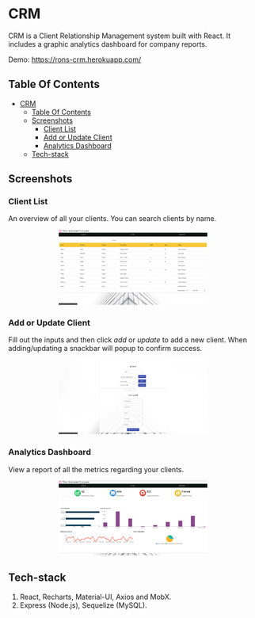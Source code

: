 # CRM

CRM is a Client Relationship Management system built with React. It includes a graphic analytics dashboard for company reports.

Demo: https://rons-crm.herokuapp.com/

## Table Of Contents
- [CRM](#crm)
  - [Table Of Contents](#table-of-contents)
  - [Screenshots](#screenshots)
    - [Client List](#client-list)
    - [Add or Update Client](#add-or-update-client)
    - [Analytics Dashboard](#analytics-dashboard)
  - [Tech-stack](#tech-stack)

## Screenshots

### Client List
An overview of all your clients. You can search clients by name.
<p align="center"><img src="assets/clients.png" width="300" /></p>

### Add or Update Client
Fill out the inputs and then click *add* or *update* to add a new client. When adding/updating a snackbar will popup to confirm success.
<p align="center"><img src="assets/actions.png" width="300" /></p>

### Analytics Dashboard
View a report of all the metrics regarding your clients.
<p align="center"><img src="assets/analytics.png" width="300" /></p>

## Tech-stack
1. React, Recharts, Material-UI, Axios and MobX.
2. Express (Node.js), Sequelize (MySQL).